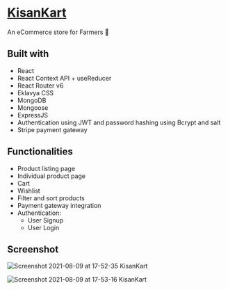 # [KisanKart](https://kisankart.vercel.app/)

An eCommerce store for Farmers 🌱


## **Built with**

- React
- React Context API + useReducer
- React Router v6
- Eklavya CSS
- MongoDB
- Mongoose
- ExpressJS
- Authentication using JWT and password hashing using Bcrypt and salt
- Stripe payment gateway

## **Functionalities**

- Product listing page
- Individual product page
- Cart
- Wishlist
- Filter and sort products
- Payment gateway integration
- Authentication:
  - User Signup
  - User Login

## **Screenshot**

![Screenshot 2021-08-09 at 17-52-35 KisanKart](https://user-images.githubusercontent.com/74959712/128698334-53404de8-8f92-49f7-92ed-315a3da2f01c.png)

![Screenshot 2021-08-09 at 17-53-16 KisanKart](https://user-images.githubusercontent.com/74959712/128698445-87ebfde4-c489-46a2-9461-95cdadb013eb.png)


